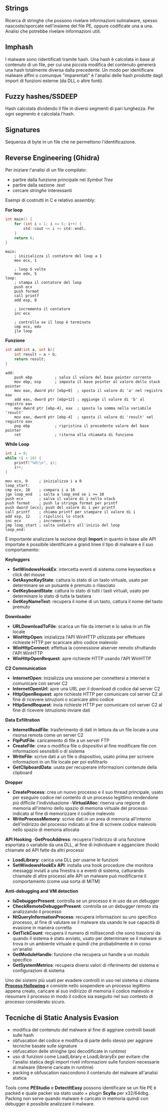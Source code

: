 ## Strings

Ricerca di stringhe che possono rivelare informazioni sulmalware, spesso nascoste/sporcate nell'insieme del file PE, oppure codificate una a una.  
Analisi che potrebbe rivelare informazioni utili.

## Imphash

I malware sono ridentificati tramite hash. Una hash è calcolata in base al contenuto di un file, per cui una piccola modifica del contenuto genererà una hash totalmente diversa dalla precedente. Un modo per identificare malware affini o comunque "imparentati" è l'analisi delle hash prodotte dagli import di funzioni esterne (da DLL o altre fonti).

## Fuzzy hashes/SSDEEP

Hash calcolata dividendo il file in diversi segmenti di pari lunghezza. Per ogni segmento è calcolata l'hash.

## Signatures

Sequenza di byte in un file che ne permettono l'identificazione.


## Reverse Engineering (Ghidra)

Per iniziare l'analisi di un file compilato:
- partire dalla funzione principale nel _Symbol Tree_
- partire dalla sezione _.text_
- cercare _stringhe_ interessanti

Esempi di costrutti in C e relativo assembly:

**For loop**
```c
int main() {
    for (int i = 1; i <= 5; i++) {
        std::cout << i << std::endl;
    }
    return 0;
}
```
```assembly
main:
    ; inizializza il contatore del loop a 1
    mov ecx, 1

    ; loop 5 volte
    mov edx, 5
loop:
    ; stampa il contatore del loop
    push ecx
    push format
    call printf
    add esp, 8

    ; incrementa il contatore
    inc ecx

    ; controlla se il loop è terminato
    cmp ecx, edx
    jle loop
```
**Funzione**
```c
int add(int a, int b){
    int result = a + b;
    return result;
}
```
```assembly
add:
    push ebp          ; salva il valore del base pointer corrente
    mov ebp, esp      ; imposta il base pointer al valore dello stack pointer
    mov eax, dword ptr [ebp+8]  ; sposta il valore di 'a' nel registro eax
    add eax, dword ptr [ebp+12] ; aggiunge il valore di 'b' al registro eax
    mov dword ptr [ebp-4], eax  ; sposta la somma nella variabile 'result'
    mov eax, dword ptr [ebp-4]  ; sposta il valore di 'result' nel registro eax
    pop ebp           ; ripristina il precedente valore del base pointer
    ret               ; ritorna alla chiamata di funzione
```
**While Loop**
```c
int i = 0;
while (i < 10) {
    printf("%d\\n", i);
    i++;
}
```
```assembly
mov ecx, 0     ; inizializza i a 0
loop_start:
cmp ecx, 10    ; compara i a 10
jge loop_end   ; salta a loop_end se i >= 10
push ecx       ; salva il valore di i nello stack
push format    ; push la stringa format per printf
push dword [ecx]; push del valore di i per printf
call printf    ; chiama printf per stampare il valore di i
add esp, 12    ; ripulisci lo stack
inc ecx        ; incrementa i
jmp loop_start ; salta indietro all'inizio del loop
loop_end:
```

È importante analizzare la sezione degli **Import** in quanto in base alle API importate è possibile identificare a grand linee il tipo di malware e il suo comportamento:

**Keyloggers**
- **SetWindowsHookEx**: intercetta eventi di sistema come keyseotkes e click del mouse
- **GetAsyncKeyState**: cattura lo stato di un tasto virtuale, usato per determinare se un pulsante è premuto o rilasciato
- **GetKeyboardState**: cattura lo stato di tutti i tasti virtuali, usato per determinare lo stato di tutta la tastiera
- **GetKeyNameText**: recupera il nome di un tasto, cattura il nome del tasto premuto

**Downloader**  
- **URLDownloadToFile**: scarica un file da internet e lo salva in un file locale
- **WinHttpOpen**: inizializza l'API WinHTTP utilizzata per effettuare richieste HTTP per scaricare altro codice malevolo
- **WinHttpConnect**: effettua la connessione alserver remoto sfruttando l'API WinHTTP
- **WinHttpOpenRequest**: apre richieste HTTP usando l'API WinHTTP

**C2 Communication**
- **InternetOpen**: inizializza una sessione per connettersi a internet e comunicare con server C2
- **InternetOpenUrl**: apre una URL per il download di codice dal server C2
- **HttpOpenRequest**: apre richieste HTTP per comunicare col server C2 al fine di ricevere istruzioni o scaricare altro codice
- **HttpSendRequest**: invia richieste HTTP per comunicare col server C2 al fine di ricevere istruzionio inviare dati

**Data Exfiltration**
- **InternetReadFile**: trasferimento di dati in lettura da un file locale a una risorsa remota come un server C2
- **FtpPutFile**: caricamento di file a un server FTP
- **CreateFile**: crea o modifica file o dispositivi al fine modificare file con informazioni sesnsibili o di sistema
- **WriteFile**: scrive dati a un file o dispositivo, usato prima per scrivere informazioni in un file locale per poi esfiltrarlo
- **GetClipboardData**: usata per recuperare informazioni contenute della clipboard

**Dropper**
- **CreateProcess**: crea un nuovo processo e il suo thread principale, usato per eseguire codice nel contento di un processo legittimo rendendone più difficile l'individuazione
-**VirtualAlloc**: riserva una regione di memoria all'interno dello spazio di memoria virtuale del processo indicato al fine di memorizzare il codice malevolo
- **WriteProcessMemory**: scrive dati in un area di memoria all'interno dell'indirizzo del processo indicato al fine di scrivere codice malevolo nello spazio di memoria allocata

**API Hooking**
-**GetProcAddress**: recupera l'indirizzo di una funzione esportata o variabile da una DLL, al fine di individuare e agganciare (hook) chiamate ad API fatte da altri processi
- **LoadLibrary**: carica una DLL per usarne le funzioni
- **SetWindowsHookEx API**: installa una hook procedure che monitora messaggi inviati a una finestra o a eventi di sistema, catturando chiamate di altre processi alle API un malware può modificarne il comportamento (come usa sorta di MiTM)

**Anti-debugging and VM detection**
- **IsDebuggerPresent**: controlla se un processo è in uso da un debugger
- **CheckRemoteDebuggerPresent**: controlla se un debugger remoto sta analizzando il processo
- **NtQueryInformationProcess**: recupera informazioni su uno specifico processo, al fine di valutare se il malware sta usando le sue capacità di evasione in maniera corretta
- **GetTickCount**: recupera il numero di millisecondi che sono trascorsi da quando il sistema è stato avviato, usato per determinare se il malware si trova in un ambiente virtuale e quindi che probabilmente è in corso un'analisi
- **GetModuleHandle**: funzione che recupera un handle a un modulo specifico
- **GetSystemMetrics**: recupera diversi valori di riferimento del sistema e configurazioni di sistema

Uno dei sistemi più usati per evadere controlli in uso nel sistema si chiama [**Process Hollowing**](https://attack.mitre.org/techniques/T1055/012/) e consiste nello sospendere un processo legittimo appena creato, caricare al suo indirizzo di memoria il codice malevolo e riesumare il processo in modo il codice sia eseguito nel suo contesto di processo considerato sicuro.

## Tecniche di Static Analysis Evasion

- modifica del contenuto del malware al fine di aggirare controlli basati sulle hash
- obfuscation del codice e modifica di parte dello stesso per aggirare tecniche basate sulle signature
- obfuscation delle stringhe (poi decodificate in runtime)
- uso di funzioni come LoadLibrary e LoadLibraryEx per evitare che l'analisi statica degli import riveli informazioni sulle funzioni necessarie al malware (librerie caricate in runtime)
- packing e obfuscation nascondono il contenuto del malware all'analisi statica

Tools come **PEStudio** e **DetectItEasy** possono identificare se un file PE è packed e quale packer sia stato usato + plugin **Scylla** per x32/64dbg.
Packing non serve quando malware è caricato in memoria quindi con debugger è possibile analizzare il malware.